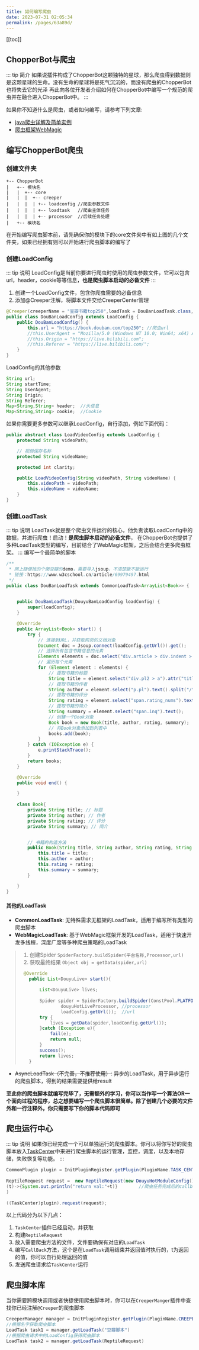 ```yaml
---
title: 如何编写爬虫
date: 2023-07-31 02:05:34
permalink: /pages/63a89d/
---
```


[[toc]]
## ChopperBot与爬虫

::: tip 简介
如果说插件构成了ChopperBot这颗独特的星球，那么爬虫得到数据则是这颗星球的生命。没有生命的星球将是死气沉沉的，而没有爬虫的ChopperBot也将失去它的光泽
再此向各位开发者介绍如何在ChopperBot中编写一个规范的爬虫并在融合进入ChopperBot中。
:::

如果你不知道什么是爬虫，或者如何编写，请参考下列文章:
- [java爬虫详解及简单实例](https://zhuanlan.zhihu.com/p/634122028)
- [爬虫框架WebMagic](https://webmagic.io/)

## 编写ChopperBot爬虫

### 创建文件夹
```
+-- ChopperBot
|   +-- 模块名
|   |  +-- core
|   |  |  +-- creeper
|   |  |  | +-- loadconfig //爬虫参数文件
|   |  |  | +-- loadtask   //爬虫主体任务
|   |  |  | +-- processor  //后续任务处理
|   +-- 模块名
```

在开始编写爬虫脚本前，请先确保你的模块下的core文件夹中有如上图的几个文件夹，如果已经拥有则可以开始进行爬虫脚本的编写了

### 创建LoadConfig
::: tip 说明
LoadConfig是当前你要进行爬虫时使用的爬虫参数文件，它可以包含url，header，cookie等等信息，**也是爬虫脚本启动的必备文件**
:::

1. 创建一个LoadConfig文件，包含你爬虫需要的必备信息
2. 添加@Creeper注解，将脚本文件交给CreeperCenter管理
```java
@Creeper(creeperName = "豆瓣书籍top250",loadTask = DouBanLoadTask.class,creeperDescription = "爬豆瓣爬的")
public class DouBanLoadConfig extends LoadConfig {
    public DouBanLoadConfig() {
        this.url = "https://book.douban.com/top250"; //爬虫url
        //this.UserAgent = "Mozilla/5.0 (Windows NT 10.0; Win64; x64) AppleWebKit/537.36 (KHTML, like Gecko) Chrome/92.0.4515.131 Safari/537.36";
        //this.Origin = "https://live.bilibili.com";
        //this.Referer = "https://live.bilibili.com/";
    }
}
```
LoadConfig的其他参数
```java
String url;
String startTime;
String UserAgent;
String Origin;
String Referer;
Map<String,String> header;  //头信息
Map<String,String> cookie;  //Cookie
```
如果你需要更多参数可以继承LoadConfig，自行添加，例如下面代码：
```java
public abstract class LoadVideoConfig extends LoadConfig {
    protected String videoPath;

    // 视频保存名称
    protected String videoName;

    protected int clarity;

    public LoadVideoConfig(String videoPath, String videoName) {
        this.videoPath = videoPath;
        this.videoName = videoName;
    }
}
```
### 创建LoadTask
::: tip 说明
LoadTask就是整个爬虫文件运行的核心，他负责读取LoadConfig中的数据，并进行爬虫！启动！**是爬虫脚本启动的必备文件**，
在ChopperBot也提供了多种LoadTask类型的编写，目前结合了WebMagic框架，之后会结合更多爬虫框架。
:::
编写一个最简单的脚本
```java
/**
 * 网上随便找的个爬豆瓣的demo，需要导入jsoup，不清楚能不能运行
 * 链接：https://www.w3cschool.cn/article/69979497.html
 */
public class DouBanLoadTask extends CommonLoadTask<ArrayList<Book>> {
    

    public DouBanLoadTask(DouyuBanLoadConfig loadConfig) {
        super(loadConfig);
    }

    @Override
    public ArrayList<Book> start() {
        try {
            // 连接到URL，并获取网页的文档对象
            Document doc = Jsoup.connect(loadConfig.getUrl()).get();
            // 选择所有包含书籍信息的元素
            Elements elements = doc.select("div.article > div.indent > table");
            // 遍历每个元素
            for (Element element : elements) {
                // 提取书籍的标题
                String title = element.select("div.pl2 > a").attr("title");
                // 提取书籍的作者
                String author = element.select("p.pl").text().split("/")[0];
                // 提取书籍的评分
                String rating = element.select("span.rating_nums").text();
                // 提取书籍的简介
                String summary = element.select("span.inq").text();
                // 创建一个Book对象
                Book book = new Book(title, author, rating, summary);
                // 将Book对象添加到列表中
                books.add(book);
            }
        } catch (IOException e) {
            e.printStackTrace();
        }
        return books;
    }

    @Override
    public void end() {

    }
    
    class Book{
        private String title; // 标题
        private String author; // 作者
        private String rating; // 评分
        private String summary; // 简介


        // 书籍的构造方法
        public Book(String title, String author, String rating, String summary) {
            this.title = title;
            this.author = author;
            this.rating = rating;
            this.summary = summary;
        }

    }
}

```

#### 其他的LoadTask

- **CommonLoadTask**:
无特殊需求无框架的LoadTask，适用于编写所有类型的爬虫脚本
- **WebMagicLoadTask**:
基于WebMagic框架开发的LoadTask，适用于快速开发多线程，深度广度等多种爬虫策略的LoadTask
> 1. 创建Spider
> ```SpiderFactory.buildSpider(平台名称,Processor,url)```
> 2. 获取最终结果
> ```Object obj = getData(spider,url)```
> ```java
>  @Override
>    public List<DouyuLive> start(){
>       
>        List<DouyuLive> lives;
>       
>        Spider spider = SpiderFactory.buildSpider(ConstPool.PLATFORM.DOUYU.getName(), //平台名称
>                douyuHotLiveProcessor, //processor
>                loadConfig.getUrl());  //url
>        try {
>            lives = getData(spider,loadConfig.getUrl());
>        }catch (Exception e){
>            fail(e);
>            return null;
>        }
>        success();
>        return lives;
>    }
> ```
- ~~AsyncLoadTask（不完善，不推荐使用）~~:
异步的LoadTask，用于异步运行的爬虫脚本，得到的结果需要提供给result

**至此你的爬虫脚本就编写完毕了，无需额外的学习，你可以当作写一个算法OR一个面向过程的程序，总之想要编写一个爬虫脚本很简单。除了创建几个必要的文件外和一行注释外，你只需要写下你的脚本代码即可**

## 爬虫运行中心
::: tip 说明
如果你已经完成一个可以单独运行的爬虫脚本。你可以将你写好的爬虫脚本放入[TaskCenter](/pages/691628/)中来进行爬虫脚本的运行管理，监控，调度，以及本地存储，失败恢复等功能。
:::
```java
CommonPlugin plugin = InitPluginRegister.getPlugin(PluginName.TASK_CENTER_PLUGIN); //获取TaskCenter插件
        
ReptileRequest request =  new ReptileRequest(new DouyuHotModuleConfig(),  //需要调度爬虫方法的参数文件
(t)->{System.out.println("return val:"+t)}        //爬虫任务完成后的callback方法
)
        
((TaskCenter)plugin).request(request);
```
以上代码分为以下几点：
1. `TaskCenter`插件已经启动，并获取
2. 构建`ReptileRequest`
3. 放入需要爬虫方法的文件，文件要确保有对应的`LoadTask`
4. 编写`CallBack`方法，这个是在`LoadTask`调用结束并返回值时执行的，t为返回的值，你可以自行处理返回的值
5. 发送爬虫请求给`TaskCenter`运行

## 爬虫脚本库
当你需要跨模块调用或者快捷使用爬虫脚本时，你可以在`CreeperManger`插件中查找你已经注解`@Creeper`的爬虫脚本
```java
CreeperManager manager = InitPluginRegister.getPlugin(PluginName.CREEPER_MANAGER_PLUGIN); //获取CreeperManager插件
//根据名字获取爬虫脚本
LoadTask task1 = manager.getLoadTask("豆瓣脚本")
//根据爬虫请求中的LoadConfig获得爬虫脚本
LoadTask task2 = manager.getLoadTask(ReptileRequest)

```
